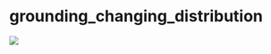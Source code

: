# grounding_changing_distribution


![](https://github.com/yytzsy/grounding_changing_distribution/blob/main/statistics.jpg)
